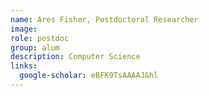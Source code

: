 ```yaml
---
name: Ares Fisher, Postdoctoral Researcher
image: 
role: postdoc
group: alum
description: Computer Science
links:
  google-scholar: eBFK9TsAAAAJ&hl
---
```



